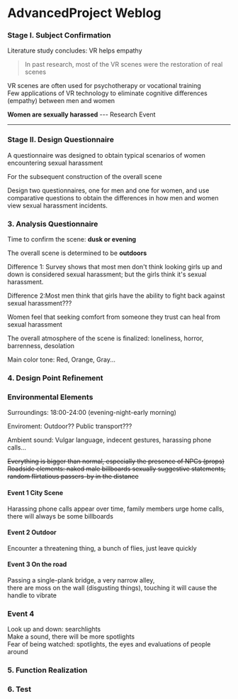 # AdvancedProject Weblog 

### Stage I. Subject Confirmation  
Literature study concludes: VR helps empathy  
> In past research, most of the VR scenes were the restoration of real scenes  

VR scenes are often used for psychotherapy or vocational training  
Few applications of VR technology to eliminate cognitive differences (empathy) between men and women

**Women are sexually harassed** --- Research Event
***

### Stage II. Design Questionnaire

A questionnaire was designed to obtain typical scenarios of women encountering sexual harassment

For the subsequent construction of the overall scene

Design two questionnaires, one for men and one for women, and use comparative questions to obtain the differences in how men and women view sexual harassment incidents.

### 3. Analysis Questionnaire

Time to confirm the scene: **dusk or evening**

The overall scene is determined to be **outdoors**

Difference 1: Survey shows that most men don't think looking girls up and down is considered sexual harassment; but the girls think it's sexual harassment.

Difference 2:Most men think that girls have the ability to fight back against sexual harassment???

Women feel that seeking comfort from someone they trust can heal from sexual harassment

The overall atmosphere of the scene is finalized: loneliness, horror, barrenness, desolation

Main color tone: Red, Orange, Gray...


### 4. Design Point Refinement

### Environmental Elements

Surroundings: 18:00-24:00 (evening-night-early morning)

Enviroment: Outdoor?? Public transport???

Ambient sound: Vulgar language, indecent gestures, harassing phone calls...

~~Everything is bigger than normal, especially the presence of NPCs (props)~~  
~~Roadside elements: naked male billboards sexually suggestive statements, random flirtatious passers-by in the distance~~

#### Event 1   City Scene  
Harassing phone calls appear over time, family members urge home calls, there will always be some billboards  

#### Event 2  Outdoor  
Encounter a threatening thing, a bunch of flies, just leave quickly

#### Event 3  On the road  
Passing a single-plank bridge, a very narrow alley,   
there are moss on the wall (disgusting things), touching it will cause the handle to vibrate

### Event 4 
Look up and down: searchlights  
Make a sound, there will be more spotlights  
Fear of being watched: spotlights, the eyes and evaluations of people around









### 5. Function Realization
### 6. Test
